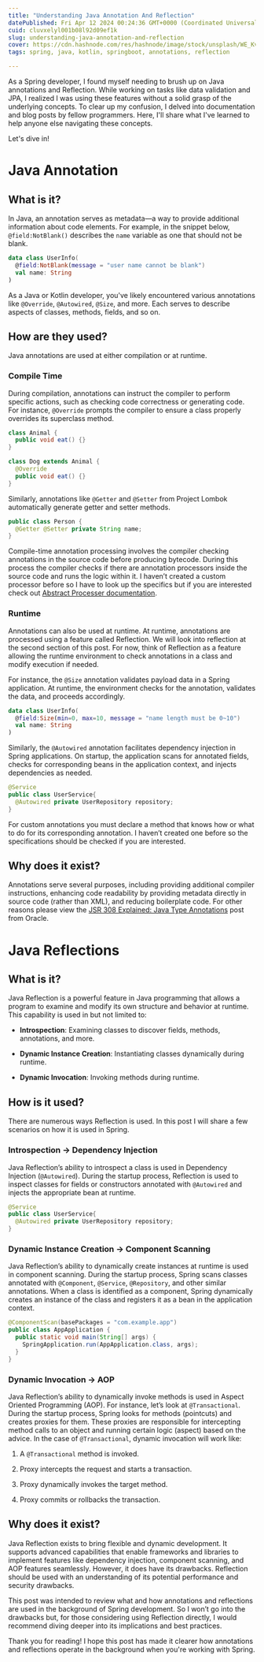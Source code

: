 ```yaml
---
title: "Understanding Java Annotation And Reflection"
datePublished: Fri Apr 12 2024 00:24:36 GMT+0000 (Coordinated Universal Time)
cuid: cluvxelyl001b08l92d09ef1k
slug: understanding-java-annotation-and-reflection
cover: https://cdn.hashnode.com/res/hashnode/image/stock/unsplash/WE_Kv_ZB1l0/upload/624a772c513aa604d163659e4c0d9ffc.jpeg
tags: spring, java, kotlin, springboot, annotations, reflection

---
```


As a Spring developer, I found myself needing to brush up on Java annotations and Reflection. While working on tasks like data validation and JPA, I realized I was using these features without a solid grasp of the underlying concepts. To clear up my confusion, I delved into documentation and blog posts by fellow programmers. Here, I'll share what I've learned to help anyone else navigating these concepts.

Let's dive in!

# Java Annotation

## What is it?

In Java, an annotation serves as metadata—a way to provide additional information about code elements. For example, in the snippet below, `@field:NotBlank()` describes the `name` variable as one that should not be blank.

```kotlin
data class UserInfo(
  @field:NotBlank(message = "user name cannot be blank")
  val name: String
)
```

As a Java or Kotlin developer, you've likely encountered various annotations like `@Override`, `@Autowired`, `@Size`, and more. Each serves to describe aspects of classes, methods, fields, and so on.

## How are they used?

Java annotations are used at either compilation or at runtime.

### Compile Time

During compilation, annotations can instruct the compiler to perform specific actions, such as checking code correctness or generating code. For instance, `@Override` prompts the compiler to ensure a class properly overrides its superclass method.

```java
class Animal {
  public void eat() {}
}

class Dog extends Animal {
  @Override
  public void eat() {}
}
```

Similarly, annotations like `@Getter` and `@Setter` from Project Lombok automatically generate getter and setter methods.

```java
public class Person {
  @Getter @Setter private String name;
}
```

Compile-time annotation processing involves the compiler checking annotations in the source code before producing bytecode. During this process the compiler checks if there are annotation processors inside the source code and runs the logic within it. I haven’t created a custom processor before so I have to look up the specifics but if you are interested check out [Abstract Processer documentation](https://docs.oracle.com/javase/8/docs/api/javax/annotation/processing/AbstractProcessor.html).

### Runtime

Annotations can also be used at runtime. At runtime, annotations are processed using a feature called Reflection. We will look into reflection at the second section of this post. For now, think of Reflection as a feature allowing the runtime environment to check annotations in a class and modify execution if needed.

For instance, the `@Size` annotation validates payload data in a Spring application. At runtime, the environment checks for the annotation, validates the data, and proceeds accordingly.

```kotlin
data class UserInfo(
  @field:Size(min=0, max=10, message = "name length must be 0~10")
  val name: String
)
```

Similarly, the `@Autowired` annotation facilitates dependency injection in Spring applications. On startup, the application scans for annotated fields, checks for corresponding beans in the application context, and injects dependencies as needed.

```java
@Service
public class UserService{
  @Autowired private UserRepository repository;
}
```

For custom annotations you must declare a method that knows how or what to do for its corresponding annotation. I haven’t created one before so the specifications should be checked if you are interested.

## Why does it exist?

Annotations serve several purposes, including providing additional compiler instructions, enhancing code readability by providing metadata directly in source code (rather than XML), and reducing boilerplate code. For other reasons please view the [JSR 308 Explained: Java Type Annotations](https://www.oracle.com/technical-resources/articles/java/ma14-architect-annotations.html) post from Oracle.

# Java Reflections

## What is it?

Java Reflection is a powerful feature in Java programming that allows a program to examine and modify its own structure and behavior at runtime. This capability is used in but not limited to:

* **Introspection**: Examining classes to discover fields, methods, annotations, and more.
    
* **Dynamic Instance Creation**: Instantiating classes dynamically during runtime.
    
* **Dynamic Invocation**: Invoking methods during runtime.
    

## How is it used?

There are numerous ways Reflection is used. In this post I will share a few scenarios on how it is used in Spring.

### Introspection → Dependency Injection

Java Reflection’s ability to introspect a class is used in Dependency Injection (`@Autowired`). During the startup process, Reflection is used to inspect classes for fields or constructors annotated with `@Autowired` and injects the appropriate bean at runtime.

```java
@Service
public class UserService{
  @Autowired private UserRepository repository;
}
```

### Dynamic Instance Creation → Component Scanning

Java Reflection’s ability to dynamically create instances at runtime is used in component scanning. During the startup process, Spring scans classes annotated with `@Component`, `@Service`, `@Repository`, and other similar annotations. When a class is identified as a component, Spring dynamically creates an instance of the class and registers it as a bean in the application context.

```java
@ComponentScan(basePackages = "com.example.app")
public class AppApplication {
  public static void main(String[] args) {
    SpringApplication.run(AppApplication.class, args);
  }
}
```

### Dynamic Invocation → AOP

Java Reflection’s ability to dynamically invoke methods is used in Aspect Oriented Programming (AOP). For instance, let’s look at `@Transactional`. During the startup process, Spring looks for methods (pointcuts) and creates proxies for them. These proxies are responsible for intercepting method calls to an object and running certain logic (aspect) based on the advice. In the case of `@Transactional`, dynamic invocation will work like:

1. A `@Transactional` method is invoked.
    
2. Proxy intercepts the request and starts a transaction.
    
3. Proxy dynamically invokes the target method.
    
4. Proxy commits or rollbacks the transaction.
    

## Why does it exist?

Java Reflection exists to bring flexible and dynamic development. It supports advanced capabilities that enable frameworks and libraries to implement features like dependency injection, component scanning, and AOP features seamlessly. However, it does have its drawbacks. Reflection should be used with an understanding of its potential performance and security drawbacks.

This post was intended to review what and how annotations and reflections are used in the background of Spring development. So I won’t go into the drawbacks but, for those considering using Reflection directly, I would recommend diving deeper into its implications and best practices.

Thank you for reading! I hope this post has made it clearer how annotations and reflections operate in the background when you're working with Spring.